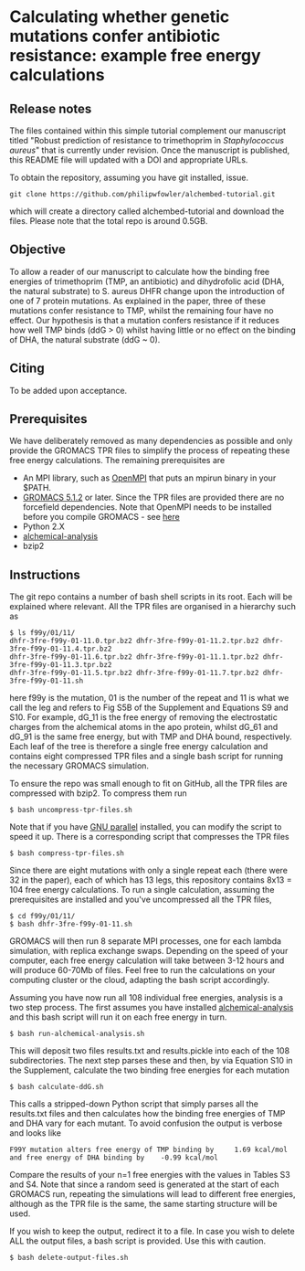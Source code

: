 # Calculating whether genetic mutations confer antibiotic resistance: example free energy calculations

## Release notes

The files contained within this simple tutorial complement our manuscript titled "Robust prediction of resistance to trimethoprim in *Staphylococcus aureus*" that is currently under revision. Once the manuscript is published, this README file will updated with a DOI and appropriate URLs.

To obtain the repository, assuming you have git installed, issue.

    git clone https://github.com/philipwfowler/alchembed-tutorial.git 

which will create a directory called alchembed-tutorial and download the files. Please note that the total repo is around 0.5GB.

## Objective

To allow a reader of our manuscript to calculate how the binding free energies of trimethoprim (TMP, an antibiotic) and dihydrofolic acid (DHA, the natural substrate) to S. aureus DHFR change upon the introduction of one of 7 protein mutations. As explained in the paper, three of these mutations confer resistance to TMP, whilst the remaining four have no effect. Our hypothesis is that a mutation confers resistance if it reduces how well TMP binds (ddG > 0) whilst having little or no effect on the binding of DHA, the natural substrate (ddG ~ 0).

## Citing

To be added upon acceptance.

## Prerequisites

We have deliberately removed as many dependencies as possible and only provide the GROMACS TPR files to simplify the process of repeating these free energy calculations. The remaining prerequisites are

- An MPI library, such as [OpenMPI](https://www.open-mpi.org) that puts an mpirun binary in your $PATH.
- [GROMACS 5.1.2](http://www.gromacs.org) or later. Since the TPR files are provided there are no forcefield dependencies. Note that OpenMPI needs to be installed before you compile GROMACS - see [here](http://manual.gromacs.org/documentation/2016.4/install-guide/index.html)
- Python 2.X
- [alchemical-analysis](https://github.com/MobleyLab/alchemical-analysis)
- bzip2

## Instructions

The git repo contains a number of bash shell scripts in its root. Each will be explained where relevant. All the TPR files are organised in a hierarchy such as 

	$ ls f99y/01/11/
	dhfr-3fre-f99y-01-11.0.tpr.bz2 dhfr-3fre-f99y-01-11.2.tpr.bz2 dhfr-3fre-f99y-01-11.4.tpr.bz2 
	dhfr-3fre-f99y-01-11.6.tpr.bz2 dhfr-3fre-f99y-01-11.1.tpr.bz2 dhfr-3fre-f99y-01-11.3.tpr.bz2 
	dhfr-3fre-f99y-01-11.5.tpr.bz2 dhfr-3fre-f99y-01-11.7.tpr.bz2 dhfr-3fre-f99y-01-11.sh
	
here f99y is the mutation, 01 is the number of the repeat and 11 is what we call the leg and refers to Fig S5B of the Supplement and Equations S9 and S10. For example, dG_11 is the free energy of removing the electrostatic charges from the alchemical atoms in the apo protein, whilst dG_61 and dG_91 is the same free energy, but with TMP and DHA bound, respectively. Each leaf of the tree is therefore a single free energy calculation and contains eight compressed TPR files and a single bash script for running the necessary GROMACS simulation.

To ensure the repo was small enough to fit on GitHub, all the TPR files are compressed with bzip2. To compress them run

	$ bash uncompress-tpr-files.sh 
	
Note that if you have [GNU parallel](https://www.gnu.org/software/parallel/) installed, you can modify the script to speed it up. There is a corresponding script that compresses the TPR files

	$ bash compress-tpr-files.sh 

Since there are eight mutations with only a single repeat each (there were 32 in the paper), each of which has 13 legs, this repository contains 8x13 = 104 free energy calculations. To run a single calculation, assuming the prerequisites are installed and you've uncompressed all the TPR files, 

	$ cd f99y/01/11/
	$ bash dhfr-3fre-f99y-01-11.sh 

GROMACS will then run 8 separate MPI processes, one for each lambda simulation, with replica exchange swaps. Depending on the speed of your computer, each free energy calculation will take between 3-12 hours and will produce 60-70Mb of files. Feel free to run the calculations on your computing cluster or the cloud, adapting the bash script accordingly.

Assuming you have now run all 108 individual free energies, analysis is a two step process. The first assumes you have installed [alchemical-analysis](https://github.com/MobleyLab/alchemical-analysis) and this bash script will run it on each free energy in turn.

	$ bash run-alchemical-analysis.sh 
	
This will deposit two files results.txt and results.pickle into each of the 108 subdirectories. The next step parses these and then, by via Equation S10 in the Supplement, calculate the two binding free energies for each mutation

	$ bash calculate-ddG.sh 
	
This calls a stripped-down Python script that simply parses all the results.txt files and then calculates how the binding free energies of TMP and DHA vary for each mutant. To avoid confusion the output is verbose and looks like

    F99Y mutation alters free energy of TMP binding by     1.69 kcal/mol and free energy of DHA binding by    -0.99 kcal/mol

Compare the results of your n=1 free energies with the values in Tables S3 and S4. Note that since a random seed is generated at the start of each GROMACS run, repeating the simulations will lead to different free energies, although as the TPR file is the same, the same starting structure will be used.

If you wish to keep the output, redirect it to a file. In case you wish to delete ALL the output files, a bash script is provided. Use this with caution.

	$ bash delete-output-files.sh 


